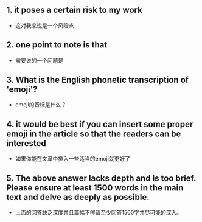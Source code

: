 ## 1. it poses a certain risk to my work
- 这对我来说是一个风险点
## 2. one point to note is that
- 需要说的一个问题是
## 3. What is the English phonetic transcription of 'emoji'?
- emoji的音标是什么？
## 4. it would be best if you can insert some proper emoji in the article so that the readers can be interested
- 如果你能在文章中插入一些适当的emoji就更好了
## 5. The above answer lacks depth and is too brief. Please ensure at least 1500 words in the main text and delve as deeply as possible. 
- 上面的回答缺乏深度并且篇幅不够请至少回答1500字并尽可能的深入。